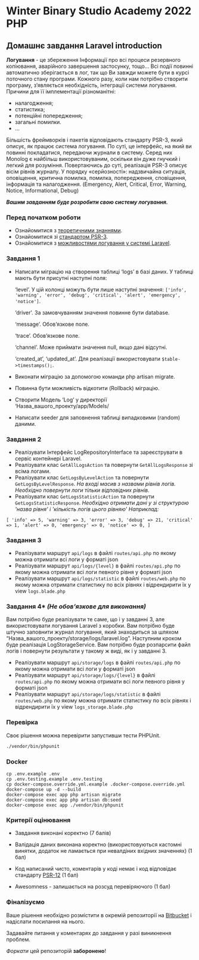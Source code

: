# Winter Binary Studio Academy 2022 PHP

## Домашнє завдання Laravel introduction

**Логування** - це збереження Інформації про всі процеси резервного копіювання, аварійного завершення застосунку, тощо… Всі події повинні автоматично зберігається в лог, так що Ви завжди можете бути в курсі поточного стану програми.
Кожного разу, коли нам потрібно створити програму, з’являється необхідність, інтеграції системи логування. Причини для її імплементації різноманітні: 
- налагодження;
- статистика;
- потенційні попередження;
- загальні помилки.
- …

Більшість фреймворків і пакетів відповідають стандарту PSR-3, який описує, як працює система логування. По суті, це інтерфейс, на який ви повинні покладатися, передаючи журнали в систему. Серед них Monolog є найбільш використовуваним, оскільки він дуже гнучкий і легкий для розуміння.
Повертаючись до суті, реалізація PSR-3 описує вісім рівнів журналу. У порядку «серйозності»: надзвичайна ситуація, оповіщення, критична помилка, помилка, попередження, сповіщення, інформація та налагодження. (Emergency, Alert, Critical, Error, Warning, Notice, Informational, Debug)

_**Вашим завданням буде розробити свою систему логування.**_

### Перед початком роботи

- Ознайомитися з [теоретичними знаннями](https://en.wikipedia.org/wiki/Logging_(software)).
- Ознайомитися зі [стандартом PSR-3](https://www.php-fig.org/psr/psr-3/).
- Ознайомитися з [можливостями логування у системі Laravel](https://laravel.com/docs/8.x/logging).

### Завдання 1

* Написати міграцію на створення таблиці ‘logs’ в базі даних. У таблиці мають бути присутні наступні поля:


     ‘level’. У цій колонці можуть бути лише наступні значення: `['info', 'warning', 'error', 'debug', 'critical', 'alert', 'emergency', 'notice']`.

     ‘driver'. За замовчуванням значення повинне бути database.

     ‘message’. Обов’язкове поле.

     ‘trace’. Обов’язкове поле.

     ‘channel’. Може приймати значення null, якщо дані відсутні.

     ‘created_at’, ‘updated_at’. Для реалізації використовувати `$table->timestamps();`.

* Виконати міграцію за допомогою команди php artisan migrate.
* Повинна бути можливість відкотити (Rollback) міграцію.
* Створити Модель ‘Log’ у директорії ‘Назва_вашого_проекту/app/Models/
* Написати seeder для заповнення таблиці випадковими (random) даними.

### Завдання 2

* Реалізувати Інтерфейс LogRepositoryInterface та зареєструвати в сервіс контейнері Laravel.
* Реалізувати клас `GetAllLogsAction` та повернути `GetAllLogsResponse` зі всіма логами.
* Реалізувати клас `GetLogsByLevelAction` та повернути `GetLogsByLevelResponse`. _На вході масив з назвами рівнів логів. Необхідно повернути логи тільки відповідних рівнів._  
* Реалізувати клас `GetLogsStatisticAction` та повернути `GetLogsStatisticResponse`. _Необхідно отримати дані у зі структурою 'назва рівня' і 'кількість логів цього рівняю' Наприклад:_

`[
  'info' => 5,
  'warning' => 3,
  'error' => 3,
  'debug' => 21,
  'critical' => 1,
  'alert' => 0,
  'emergency' => 0,
  'notice' => 0,
]`


### Завдання 3

* Реалізувати маршрут `api/logs` в файлі `routes/api.php` по якому можна отримати всі логи у форматі json
* Реалізувати маршрут `api/logs/{level}` в файлі `routes/api.php` по якому можна отримати всі логи певного рівня у форматі json
* Реалізувати маршрут `api/logs/statistic` в файлі `routes/web.php` по якому можна отримати статистику по всіх рівнях і відрендирити їх у view `logs.blade.php`

### Завдання 4* _(Не обов’язкове для виконання)_
Вам потрібно буде реалізувати те саме, що і у завданні 3, але використовувати логування Laravel з коробки. Вам потрібно буде штучно заповнити журнал логування, який знаходиться за шляхом “Назва_вашого_проекту/storage/logs/laravel.log”. Наступним кроком буде реалізація LogStorageService. Вам потрібно буде розпарсити файл логів і повернути результати у такому ж виді, як і у завданні 3.
* Реалізувати маршрут `api/storage/logs` в файлі `routes/api.php` по якому можна отримати всі логи у форматі json
* Реалізувати маршрут `api/storage/logs/{level}` в файлі `routes/api.php` по якому можна отримати всі логи певного рівня у форматі json
* Реалізувати маршрут `api/storage/logs/statistic` в файлі `routes/web.php` по якому можна отримати статистику по всіх рівнях і відрендирити їх у view `logs_storage.blade.php`


### Перевірка
Своє рішення можна перевірити запустивши тести PHPUnit.

```bash
./vendor/bin/phpunit
```

### Docker

```
cp .env.example .env
cp .env.testing.example .env.testing
cp docker-compose.override.yml.example .docker-compose.override.yml
docker-compose up -d --build
docker-compose exec app php artisan migrate
docker-compose exec app php artisan db:seed
docker-compose exec app ./vendor/bin/phpunit
```

### Критерії оцінювання

* Завдання виконані коректно (7 балів)

* Валідація даних виконана коректно (використовуються кастомні винятки, додаток не ламається при невалдіних вхідних значеннях) (1 бал)

* Код написаний чисто, коментарів у коді немає і код відповідає стандарту [PSR-12](https://www.php-fig.org/psr/psr-12/) (1 бал)

* Awesomness - залишається на розсуд перевіряючого (1 бал)

### Фіналізуємо

Ваше рішення необхідно розмістити в окремій репозиторії на [Bitbucket](https://bitbucket.org/)
і надіслати посилання на нього.

Задавайте питання у коментарях до завдання у разі виникнення проблем.

*Форкати* цей репозиторій **заборонено**!
